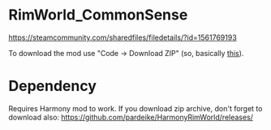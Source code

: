 # RimWorld_CommonSense
https://steamcommunity.com/sharedfiles/filedetails/?id=1561769193

To download the mod use "Code -> Download ZIP" (so, basically [this](https://github.com/catgirlfighter/RimWorld_CommonSense/archive/refs/heads/master.zip)).

# Dependency
Requires Harmony mod to work. If you download zip archive, don't forget to download also: https://github.com/pardeike/HarmonyRimWorld/releases/
